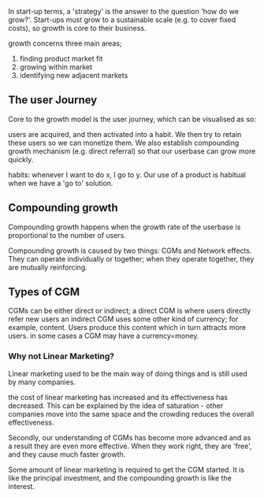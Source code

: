 
In start-up terms, a 'strategy' is the answer to the question 'how do we grow?'.
Start-ups must grow to a sustainable scale (e.g. to cover fixed costs), so growth is core to their business.

growth concerns three main areas;
1. finding product market fit
2. growing within market
3. identifying new adjacent markets


## The user Journey

Core to the growth model is the user journey, which can be visualised as so:

users are acquired, and then activated into a habit. We then try to retain these users so we can monetize them. We also establish compounding growth mechanism (e.g. direct referral) so that our userbase can grow more quickly.

habits: whenever I want to do x, I go to y.
Our use of a product is habitual when we have a 'go to' solution.


## Compounding growth
Compounding growth happens when the growth rate of the userbase is proportional to the number of users.

Compounding growth is caused by two things: CGMs and Network effects. They can operate individually or together; when they operate together, they are mutually reinforcing.


## Types of CGM

CGMs can be either direct or indirect; a direct CGM is where users directly refer new users
an indirect CGM uses some other kind of currency; for example, content. Users produce this content which in turn attracts more users. in some cases a CGM may have a currency=money.

### Why not Linear Marketing?
Linear marketing used to be the main way of doing things and is still used by many companies.

the cost of linear marketing has increased and its effectiveness has decreased. This can be explained by the idea of saturation - other companies move into the same space and the crowding reduces the overall effectiveness.

Secondly, our understanding of CGMs has become more advanced and as a result they are even more effective. When they work right, they are 'free', and they cause much faster growth.


Some amount of linear marketing is required to get the CGM started. It is like the principal investment, and the compounding growth is like the interest.

